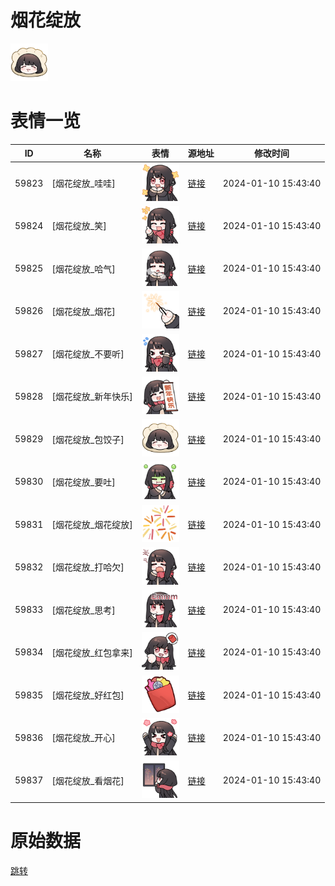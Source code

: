 # 烟花绽放

<img src="./cover.png" height="60" alt="cover" />

# 表情一览

|ID|名称|表情|源地址|修改时间|
|----|----|----|----|----|
|59823|[烟花绽放_哇哇]|<img src="./pic/059823_%5B烟花绽放_哇哇%5D.png" height="60" alt="哇哇"/>|[链接](https://i0.hdslb.com/bfs/garb/40b5017366ca435656768e83dc71ffe452bee6c5.png)|2024-01-10 15:43:40|
|59824|[烟花绽放_笑]|<img src="./pic/059824_%5B烟花绽放_笑%5D.png" height="60" alt="笑"/>|[链接](https://i0.hdslb.com/bfs/garb/7ecabafb2b49a2d9904bb36d4051805df21470b6.png)|2024-01-10 15:43:40|
|59825|[烟花绽放_哈气]|<img src="./pic/059825_%5B烟花绽放_哈气%5D.png" height="60" alt="哈气"/>|[链接](https://i0.hdslb.com/bfs/garb/cdfcc6f46a2306d1168e8ecc52a2c8ab0b2dc305.png)|2024-01-10 15:43:40|
|59826|[烟花绽放_烟花]|<img src="./pic/059826_%5B烟花绽放_烟花%5D.png" height="60" alt="烟花"/>|[链接](https://i0.hdslb.com/bfs/garb/e9afb9937fe3b92434c456128d7786f8e6d177cf.png)|2024-01-10 15:43:40|
|59827|[烟花绽放_不要听]|<img src="./pic/059827_%5B烟花绽放_不要听%5D.png" height="60" alt="不要听"/>|[链接](https://i0.hdslb.com/bfs/garb/1f7dcfd35b3b08073f6bac9e34985ad5f5393909.png)|2024-01-10 15:43:40|
|59828|[烟花绽放_新年快乐]|<img src="./pic/059828_%5B烟花绽放_新年快乐%5D.png" height="60" alt="新年快乐"/>|[链接](https://i0.hdslb.com/bfs/garb/ce5b8c970fc21f91f08667df4a1499c83d06f61e.png)|2024-01-10 15:43:40|
|59829|[烟花绽放_包饺子]|<img src="./pic/059829_%5B烟花绽放_包饺子%5D.png" height="60" alt="包饺子"/>|[链接](https://i0.hdslb.com/bfs/garb/44b34df0ceefc72c51076973da8cac93065f134a.png)|2024-01-10 15:43:40|
|59830|[烟花绽放_要吐]|<img src="./pic/059830_%5B烟花绽放_要吐%5D.png" height="60" alt="要吐"/>|[链接](https://i0.hdslb.com/bfs/garb/8184727d7a04c576e4e5973bbf27fe9f8aff9e00.png)|2024-01-10 15:43:40|
|59831|[烟花绽放_烟花绽放]|<img src="./pic/059831_%5B烟花绽放_烟花绽放%5D.png" height="60" alt="烟花绽放"/>|[链接](https://i0.hdslb.com/bfs/garb/5d6a0e52ecbdc6751228df0243518023bbfd0326.png)|2024-01-10 15:43:40|
|59832|[烟花绽放_打哈欠]|<img src="./pic/059832_%5B烟花绽放_打哈欠%5D.png" height="60" alt="打哈欠"/>|[链接](https://i0.hdslb.com/bfs/garb/e86bd2934560488de3bb6098e1a8a55fa462322a.png)|2024-01-10 15:43:40|
|59833|[烟花绽放_思考]|<img src="./pic/059833_%5B烟花绽放_思考%5D.png" height="60" alt="思考"/>|[链接](https://i0.hdslb.com/bfs/garb/e1b8e9f35e299874947ddb90d44fc246e218bcd2.png)|2024-01-10 15:43:40|
|59834|[烟花绽放_红包拿来]|<img src="./pic/059834_%5B烟花绽放_红包拿来%5D.png" height="60" alt="红包拿来"/>|[链接](https://i0.hdslb.com/bfs/garb/64a7a2636f5f8e5d412530b8dac1280d06f5ccb1.png)|2024-01-10 15:43:40|
|59835|[烟花绽放_好红包]|<img src="./pic/059835_%5B烟花绽放_好红包%5D.png" height="60" alt="好红包"/>|[链接](https://i0.hdslb.com/bfs/garb/0e4a9be7b91315484e8d7e2a388635459677ac27.png)|2024-01-10 15:43:40|
|59836|[烟花绽放_开心]|<img src="./pic/059836_%5B烟花绽放_开心%5D.png" height="60" alt="开心"/>|[链接](https://i0.hdslb.com/bfs/garb/3cbcaf14f157883cc93a90fb4d8e90758238d686.png)|2024-01-10 15:43:40|
|59837|[烟花绽放_看烟花]|<img src="./pic/059837_%5B烟花绽放_看烟花%5D.png" height="60" alt="看烟花"/>|[链接](https://i0.hdslb.com/bfs/garb/182f0bff7d455315b869166e082d177d44d41c34.png)|2024-01-10 15:43:40|

# 原始数据

[跳转](./raw.json)

